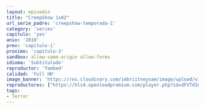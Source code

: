 ```yaml
---
layout: episodio
title: "CreepShow 1x02"
url_serie_padre: 'creepshow-temporada-1'
category: 'series'
capitulo: 'yes'
anio: '2019'
prev: 'capitulo-1'
proximo: 'capitulo-3'
sandbox: allow-same-origin allow-forms
idioma: 'Subtitulado'
reproductor: 'fembed'
calidad: 'Full HD'
image_banner: 'https://res.cloudinary.com/imbriitneysam/image/upload/v1546545022/reason1-banner-min.jpg'
reproductores: ["https://hls4.openloadpremium.com/player.php?id=dFVTd3dyMXN5dVJENEh0cUNJN0JuS2pjTGRodFlKZitKVTgwSmE1aEw5OGhBeWFXZzNVMS9lTVpVdnBybTFKMnd6bkxpWnBoUko5T0REQTZyWm4yeHc9PQ&sub=https://sub.cuevana2.io/vtt-sub/sub7/Creepshow.S01E02.vtt","https://player.openplay.vip/player.php?id=NzM&sub=https://sub.cuevana2.io/vtt-sub/sub7/Creepshow.S01E02.vtt","https://tutumeme.net/embed/player.php?u=bXQ3ajJOaW1wcFRGcEs2VW5XRGExTlRPMytmUnc3bHVwcWhoenVIUjI5SHF5TlNwc0taaG1jN2gwZHZSNTlIRHVhV2tZWitkNUtDVDNOL1ZvYW1rYjJkcG5xYWE","https://player.cuevana2.io/irgotoolp.php?url=eTllbW9hZHpYNURLejlaalg2T3BsYy9PMHNTV29hYWVuY3JYMEpHVm9LRm9uWlRYbTVKL200VnFmdGlRMEphbmFRPT0&sub=https://sub.cuevana2.io/vtt-sub/sub7/Creepshow.S01E02.vtt"]
tags:
- Terror
---
```












